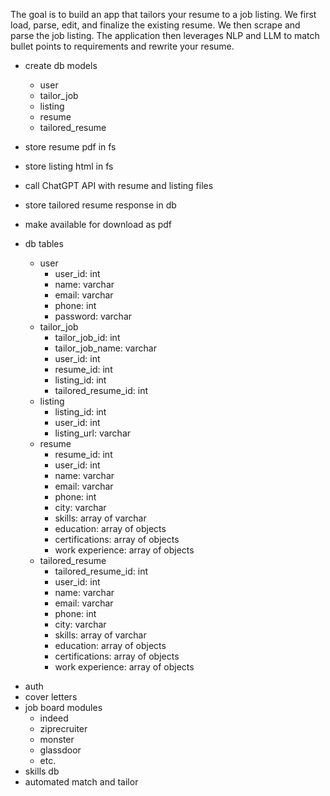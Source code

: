 The goal is to build an app that tailors your resume to a job listing. We first load, parse, edit, and finalize the existing resume. We then scrape and parse the job listing. The application then leverages NLP and LLM to match bullet points to requirements and rewrite your resume.

<!-- MVP -->

- create db models
  - user
  - tailor_job
  - listing
  - resume
  - tailored_resume
- store resume pdf in fs
- store listing html in fs
- call ChatGPT API with resume and listing files
- store tailored resume response in db
- make available for download as pdf

- db tables
  - user
    - user_id: int
    - name: varchar
    - email: varchar
    - phone: int
    - password: varchar
  - tailor_job
    - tailor_job_id: int
    - tailor_job_name: varchar
    - user_id: int
    - resume_id: int
    - listing_id: int
    - tailored_resume_id: int
  - listing
    - listing_id: int
    - user_id: int
    - listing_url: varchar
  - resume
    - resume_id: int
    - user_id: int
    - name: varchar
    - email: varchar
    - phone: int
    - city: varchar
    - skills: array of varchar
    - education: array of objects
    - certifications: array of objects
    - work experience: array of objects
  - tailored_resume
    - tailored_resume_id: int
    - user_id: int
    - name: varchar
    - email: varchar
    - phone: int
    - city: varchar
    - skills: array of varchar
    - education: array of objects
    - certifications: array of objects
    - work experience: array of objects

<!-- 1.0.0 -->

- auth
- cover letters
- job board modules
  - indeed
  - ziprecruiter
  - monster
  - glassdoor
  - etc.
- skills db
- automated match and tailor
